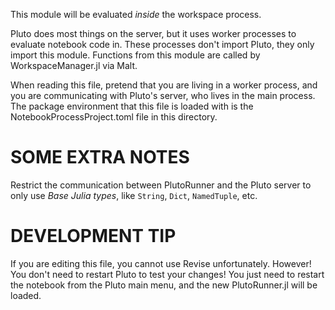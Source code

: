 This module will be evaluated _inside_ the workspace process.

Pluto does most things on the server, but it uses worker processes to evaluate notebook code in.
These processes don't import Pluto, they only import this module.
Functions from this module are called by WorkspaceManager.jl via Malt.

When reading this file, pretend that you are living in a worker process,
and you are communicating with Pluto's server, who lives in the main process.
The package environment that this file is loaded with is the NotebookProcessProject.toml file in this directory.

# SOME EXTRA NOTES

Restrict the communication between PlutoRunner and the Pluto server to only use *Base Julia types*, like `String`, `Dict`, `NamedTuple`, etc.

# DEVELOPMENT TIP
If you are editing this file, you cannot use Revise unfortunately.
However! You don't need to restart Pluto to test your changes! You just need to restart the notebook from the Pluto main menu, and the new PlutoRunner.jl will be loaded.